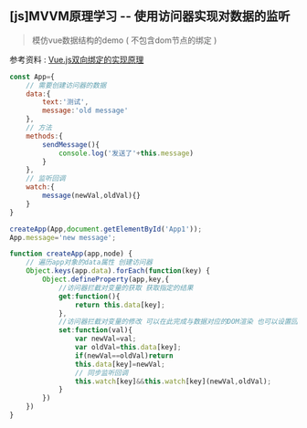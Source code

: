## [js]MVVM原理学习 -- 使用访问器实现对数据的监听

> 模仿vue数据结构的demo ( 不包含dom节点的绑定 )

参考资料 : [Vue.js双向绑定的实现原理](http://www.cnblogs.com/kidney/p/6052935.html?utm_source=gold_browser_extension)

```js
const App={
    // 需要创建访问器的数据
	data:{
		text:'测试',
		message:'old message'
	},
	// 方法
	methods:{
		sendMessage(){
			console.log('发送了'+this.message)
		}
	},
	// 监听回调
	watch:{
		message(newVal,oldVal){}
	}
}

createApp(App,document.getElementById('App1'));
App.message='new message';

function createApp(app,node) {
    // 遍历app对象的data属性 创建访问器
    Object.keys(app.data).forEach(function(key) {
    	Object.defineProperty(app,key,{
    	    //访问器拦截对变量的获取 获取指定的结果
    		get:function(){
    			return this.data[key];
    		},
    		//访问器拦截对变量的修改 可以在此完成与数据对应的DOM渲染 也可以设置回调
    		set:function(val){
    			var newVal=val;
    			var oldVal=this.data[key];
    			if(newVal==oldVal)return
    			this.data[key]=newVal;
    			// 同步监听回调
    			this.watch[key]&&this.watch[key](newVal,oldVal);
    		}
    	})
    })
}
```
